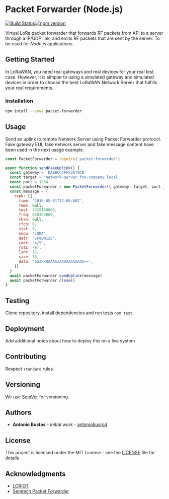# Packet Forwarder (Node.js)

[![Build Status](https://travis-ci.org/antoniobusrod/packet-forwarder.svg?branch=master)](https://travis-ci.org/antoniobusrod/packet-forwarder)[![npm version](https://badge.fury.io/js/packet-forwarder.svg)](https://badge.fury.io/js/packet-forwarder)

Virtual LoRa packet forwarder that forwards RF packets from API to a server through a IP/UDP link, and emits RF packets that are sent by the server. To be used for _Node.js_ applications.

## Getting Started

In LoRaWAN, you need real gateways and real devices for your real test case.
However, it is simpler to using a simulated gateway and simulated devices in order to choose the best LoRaWAN Network Server that fulfills your real requirements.


### Installation

```sh
npm intall --save packet-forwarder
```


## Usage

Send an uplink to remote Network Server using Packet Forwarder protocol.
Fake gateway EUI, fake network server and fake message content have been used in the next usage example.

```javascript
const PacketForwarder = require('packet-forwarder')

async function sendFakeUplink() {
  const gateway = 'DABBCCFFFF2A79CB'
  const target = 'network-server.foo-company.local'
  const port = 1234
  const packetForwarder = new PacketForwarder({ gateway, target, port })
  const message = {
    rxpk: [{
      time: '2018-05-01T12:00:00Z',
      tmms: null,
      tmst: 1525168800,
      freq: 868300000,
      chan: null,
      rfch: 0,
      stat: 0,
      modu: 'LORA',
      datr: 'SF8BW125',
      codr: '4/5',
      rssi: -97,
      lsnr: 12,
      size: 16,
      data: 'aGZkKQAAAAIAAAAAAAAAAA==',
    }]
  }
  await packetForwarder.sendUplink(message)
  await packetForwarder.close()
}

```

## Testing

Clone repository, install dependencies and run tests `npm test`.


## Deployment

Add additional notes about how to deploy this on a live system


## Contributing

Respect `standard` rules.


## Versioning

We use [SemVer](http://semver.org/) for versioning.

## Authors

* **Antonio Bustos** - *Initial work* - [antoniobusrod](https://github.com/antoniobusrod)


## License

This project is licensed under the MIT License - see the [LICENSE](LICENSE) file for details


## Acknowledgments

* [LORIOT](https://loriot.io)
* [Semtech Packet Forwarder](https://github.com/Lora-net/packet_forwarder)
